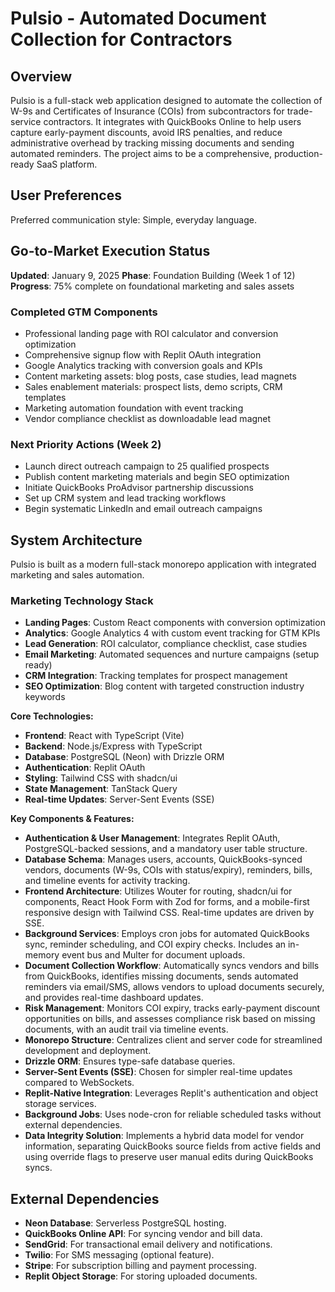 # Pulsio - Automated Document Collection for Contractors

## Overview
Pulsio is a full-stack web application designed to automate the collection of W-9s and Certificates of Insurance (COIs) from subcontractors for trade-service contractors. It integrates with QuickBooks Online to help users capture early-payment discounts, avoid IRS penalties, and reduce administrative overhead by tracking missing documents and sending automated reminders. The project aims to be a comprehensive, production-ready SaaS platform.

## User Preferences
Preferred communication style: Simple, everyday language.

## Go-to-Market Execution Status
**Updated**: January 9, 2025
**Phase**: Foundation Building (Week 1 of 12)
**Progress**: 75% complete on foundational marketing and sales assets

### Completed GTM Components
- Professional landing page with ROI calculator and conversion optimization
- Comprehensive signup flow with Replit OAuth integration
- Google Analytics tracking with conversion goals and KPIs
- Content marketing assets: blog posts, case studies, lead magnets
- Sales enablement materials: prospect lists, demo scripts, CRM templates
- Marketing automation foundation with event tracking
- Vendor compliance checklist as downloadable lead magnet

### Next Priority Actions (Week 2)
- Launch direct outreach campaign to 25 qualified prospects
- Publish content marketing materials and begin SEO optimization  
- Initiate QuickBooks ProAdvisor partnership discussions
- Set up CRM system and lead tracking workflows
- Begin systematic LinkedIn and email outreach campaigns

## System Architecture
Pulsio is built as a modern full-stack monorepo application with integrated marketing and sales automation.

### Marketing Technology Stack
- **Landing Pages**: Custom React components with conversion optimization
- **Analytics**: Google Analytics 4 with custom event tracking for GTM KPIs
- **Lead Generation**: ROI calculator, compliance checklist, case studies
- **Email Marketing**: Automated sequences and nurture campaigns (setup ready)
- **CRM Integration**: Tracking templates for prospect management
- **SEO Optimization**: Blog content with targeted construction industry keywords

**Core Technologies:**
- **Frontend**: React with TypeScript (Vite)
- **Backend**: Node.js/Express with TypeScript
- **Database**: PostgreSQL (Neon) with Drizzle ORM
- **Authentication**: Replit OAuth
- **Styling**: Tailwind CSS with shadcn/ui
- **State Management**: TanStack Query
- **Real-time Updates**: Server-Sent Events (SSE)

**Key Components & Features:**
-   **Authentication & User Management**: Integrates Replit OAuth, PostgreSQL-backed sessions, and a mandatory user table structure.
-   **Database Schema**: Manages users, accounts, QuickBooks-synced vendors, documents (W-9s, COIs with status/expiry), reminders, bills, and timeline events for activity tracking.
-   **Frontend Architecture**: Utilizes Wouter for routing, shadcn/ui for components, React Hook Form with Zod for forms, and a mobile-first responsive design with Tailwind CSS. Real-time updates are driven by SSE.
-   **Background Services**: Employs cron jobs for automated QuickBooks sync, reminder scheduling, and COI expiry checks. Includes an in-memory event bus and Multer for document uploads.
-   **Document Collection Workflow**: Automatically syncs vendors and bills from QuickBooks, identifies missing documents, sends automated reminders via email/SMS, allows vendors to upload documents securely, and provides real-time dashboard updates.
-   **Risk Management**: Monitors COI expiry, tracks early-payment discount opportunities on bills, and assesses compliance risk based on missing documents, with an audit trail via timeline events.
-   **Monorepo Structure**: Centralizes client and server code for streamlined development and deployment.
-   **Drizzle ORM**: Ensures type-safe database queries.
-   **Server-Sent Events (SSE)**: Chosen for simpler real-time updates compared to WebSockets.
-   **Replit-Native Integration**: Leverages Replit's authentication and object storage services.
-   **Background Jobs**: Uses node-cron for reliable scheduled tasks without external dependencies.
-   **Data Integrity Solution**: Implements a hybrid data model for vendor information, separating QuickBooks source fields from active fields and using override flags to preserve user manual edits during QuickBooks syncs.

## External Dependencies
-   **Neon Database**: Serverless PostgreSQL hosting.
-   **QuickBooks Online API**: For syncing vendor and bill data.
-   **SendGrid**: For transactional email delivery and notifications.
-   **Twilio**: For SMS messaging (optional feature).
-   **Stripe**: For subscription billing and payment processing.
-   **Replit Object Storage**: For storing uploaded documents.